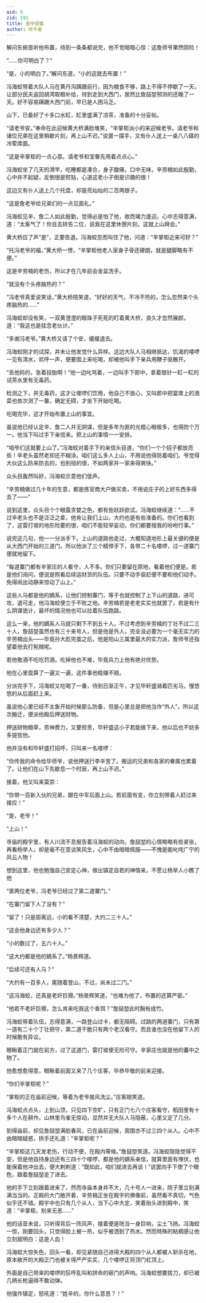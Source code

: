 ```yaml
---
aid: 8
zid: 191
title: 瓮中捉鳖
author: 吹牛者
---
```


解问东俯首听他布置，待到一条条都说完，他不觉暗暗心惊：这詹师爷果然阴险！

“……你可明白了？”

“是，小的明白了。”解问东道，“小的这就去布置！”

冯海蛟带着大队人马在黄丹沟蹒跚前行，因为粮食不够，路上不得不停歇了一天，让部分民夫返回胡湾取粮补给，待到走到大西门，居然比詹喆堃预测的还晚了一天。好不容易蹒跚大西门前，早已是人困马乏。

山下，已备好了十多口水缸，缸里盛满了凉茶，准备的十分妥帖。

“请老爷安。”奉命在此迎候黄大桥满脸堆笑，“辛掌柜派小的来迎候老爷。请老爷和诸位兄弟在这里稍歇片刻，再上山不迟。”说罢一摆手，又有仆人送上一桌八八碟的冷荤席面。

“这是辛掌柜的一点心意。请老爷和宝眷先用着点点心。”

冯海蛟坐了几天的滑竿，吃睡都是凑合，身子酸痛，口中无味，辛劳楠如此殷勤，心中并不起疑，反倒很是熨贴，心道这老小子倒是识趣的很！

这边又有仆人送上几个托盘，却是亮灿灿的二百两银子。

“这是詹老爷给兄弟们的一点见面礼。”

冯海蛟见辛、詹二人如此殷勤，觉得必是怕了他，故而竭力逢迎。心中志得意满，道：“太客气了！你且去转告二位，说我在这里休憩片刻，这就上山拜会。”

黄大桥应了声“是”，正要告退。冯海蛟忽而叫住了他，问道：“辛掌柜近来可好？”

“托冯老爷的福，”黄大桥一愣，“辛掌柜他老人家身子骨还硬朗，就是腿脚略有不便。”

这是辛劳楠的老伤，所以才在几年前会金盆洗手。

“就没有个头疼脑热的？”

“冯老爷真爱说笑话，”黄大桥陪笑道，“好好的天气，不冷不热的，怎么忽然来个头疼脑热的……”

冯海蛟却没有笑，一双黄澄澄的眼珠子死死的盯着黄大桥，良久才忽然展颜，道：“我这也是挂念老伙计。”

“多谢冯老爷。”黄大桥又请了个安，缓缓退去。

冯海蛟刚才的试探，并未让他发觉什么异样。这边大队人马相继抵达，饥渴的喽啰一见有清水，欢呼一声，便要围上来吃喝，却被他叫手下亲兵用鞭子驱散开。

“丢他妈的，急着投胎啊！”他一边叱骂着，一边叫手下郎中，拿着银针一缸一缸的试茶水里有无毒药。

检测之下，并无毒药，这才让喽啰们饮用，他自己不放心，又叫郎中把宴席上的酒菜也依次测了一番，确定无碍，才坐下开始吃喝。

吃喝完毕，这才开始布置上山的事宜。

虽说他已经认定辛、詹二人并无阴谋，但是多年为匪的光棍心眼极多，也得防个万一。他当下叫过手下亲信来。把上山的事情一一安排。

“咱爷们这就要上山了。”冯海蛟对着手下的亲信头目道，“你们一个个招子都放亮些！辛老头虽然老却还不糊涂。咱们这么多人上山，不用说他得防着咱们。爷觉得大伙这么防来防去的，也别扭的很，不如两家并一家来得爽快。”

众头目轰然叫好，冯海蛟示意他们低声。

“辛劳楠做过几十年的生意，都是拣官商大户做买卖，不用说庄子的上好东西多得去了――”

说到这里，众头目个个眼露贪婪之色，都有些跃跃欲试。冯海蛟继续道：“……不过辛老头也不是泛泛之辈，他肯让我们上山，大约也是有些准备的。你们也看到了，这雷打坡的地形险要的很，咱们不能轻举妄动，你们都要按我的吩咐行事。”

说完这几句，他一一分派手下。上山的道路他走过，大概知道地形上最关键的便是从大西门开始的三道门。所以他派了三个精悍手下，各带二十名喽啰，过一道寨门便就地留下。

“每道寨门都有辛家庄的人看守，人不多。你们只要留在原地，看着他们便是。若是他们询问，便说是照看后续运财货的队伍。只要不动手驱赶便不要和他们动手。免得闹出动静来惊动了山上。”

这些人马都是他的嫡系，让他们控制寨门，等于也就控制了上下山的道路，进可攻，退可走，他冯海蛟便立于不败之地。辛劳楠若是老老实实也就罢了，若是有什么阴谋诡计，最坏的情况他也可以拉着队伍跑路。

这么一来，他的嫡系人马就只剩下不到五十人。不过考虑到辛劳楠的丁壮不过二三十人，詹喆堃虽然也有三十来号人，但是他是外人，完全没必要为一个毫无实力的辛劳楠出头――毕竟孙大彪完蛋之后，他是阳山三属里最大的实力派，詹师爷还指望着他去打髡贼呢。

若他敬酒不吃吃罚酒，吃掉他也不难，毕竟兵力上他有绝对优势。

他在心里盘算了一遍又一遍，这件事他稳赚不赔。

分派完手下，冯海蛟又吃喝了一番，待到日渐正午，才见毕轩盛骑着匹劣马，慢悠悠的从后面赶上来。

虽说他心里已经不太象开始时候那么防备，但是心里总是把他当作“外人”，所以这次搬迁，便派他殿后押送财物。

押送财物粮草，劳神费力，又要担责，毕轩盛这小子若能做下来，他以后也不妨多多提拔他。

他并没有和毕轩盛打招呼，只叫来一名喽啰：

“你传我的命令给毕师爷，说他押送行李辛苦了。搬运的兄弟和各家的眷属也累着了。让他们在山下先歇息一个时辰，再上山不迟。”

接着，他又叫来莫崇：

“你带一百新入伙的兄弟，跟在中军后面上山。若前面有变，你立刻带着人赶过来接应！”

“是，老爷！”

“上山！”

寺庙的殿宇里，有人川流不息报告着冯海蛟的动向，詹喆堃的心情略略有些紧张，再看杨举人，却是毫不在意谈笑风生，心中不由暗暗佩服――不愧是能叱咤广宁的风云人物！

想到这里，他也勉强自己安定心神，做出镇定自若的神情来，不愿让杨举人小瞧了他

“禀两位老爷，冯老爷已经过了第二道寨门。”

“在寨门留下人了没有？”

“留了！只是距离远，小的看不清楚，大约二三十人。”

“这会他身边还有多少人？”

“小的数过了，五六十人。”

“这大约都是他的嫡系了。”杨景辉道。

“后续可还有人马？”

“大约有一百多人，尾随着登山，不过，尚未过二门。”

“这冯海蛟，还真是老奸巨猾。”杨景辉笑道，“也难为他了，布置的还算严密。”

“他若不老奸巨猾，怎么肯来吃我这个香饵？”詹喆堃此时胸有成竹。

冯海蛟带着队伍，志得意满，一路登山过卡，都无阻碍。过路的两道寨门，只有第一道有二十个丁壮把守，第二道干脆只有两个老汉看守。而且谁也没在他留下人的时候敢有异议。

眼瞅着正门就在前方，过了这道门，雷打坡便无险可守。辛家庄也就是他的囊中之物了。

他愈想愈得意，眼瞅着前面又来了几个庄客，毕恭毕敬的前来迎接。

“你们辛掌柜呢？”

“掌柜的正在庙前迎候，等着为老爷接风洗尘。”庄客赔笑道。

冯海蛟点点头，上到山顶，只见四下空旷，只有正门七八个庄客看守，稻田里有十多个人在耕作。山林里鸟雀无惊动，显然并无大队人马隐蔽，心里又定了几分。

到得庙前，却见詹喆堃满脸春风，已在庙前迎候，周围亦不过三四个从人。心中不由暗暗疑惑，拱手还礼道：“辛掌柜呢？”

“辛掌柜这几天发老伤，行动不便，在殿内等候。”詹喆堃笑道。冯海蛟隐隐觉得不安，但是他自持身边还有三四十个喽啰，都是他的嫡系亲信，就算里面有埋伏，也能保着他冲出去，便大剌剌道：“既如此，咱们就进去再谈！”说罢向手下使了个眼色，跟着詹喆堃走了进去。

他的手下立刻跟着进来了，然而寺庙本身并不大，几十号人一进来，院子里立刻满满当当的。正殿的大门敞开着，辛劳楠正坐在殿宇的佛像前，虽然看不真切，气色似乎还不错。殿宇中也只有几个从人，当下心中大定，笑着抬头进到殿中，笑道：“辛掌柜，别来无恙……”

他的话音未说，只听得背后一阵风声，接着便是咣当一身巨响，尘土飞扬。冯海蛟一惊，刚要回头，只觉得脸上被一热，似乎被洒到了热水。然而特殊的粘稠感让他立刻就明白：这是人血！

冯海蛟大惊失色，回头一看，却见紧随自己进得大殿的四个从人都被人斩杀在地，原本敞开的大殿正门也被关得严严实实，几个喽啰正将顶门杠顶上。

外面是自己带来的喽啰的狂呼乱叫和拼命的砸门的声响。冯海蛟想要拔刀，却已被几柄长枪逼得不敢动弹。

他强作镇定，怒吼道：“姓辛的，你什么意思？！”
